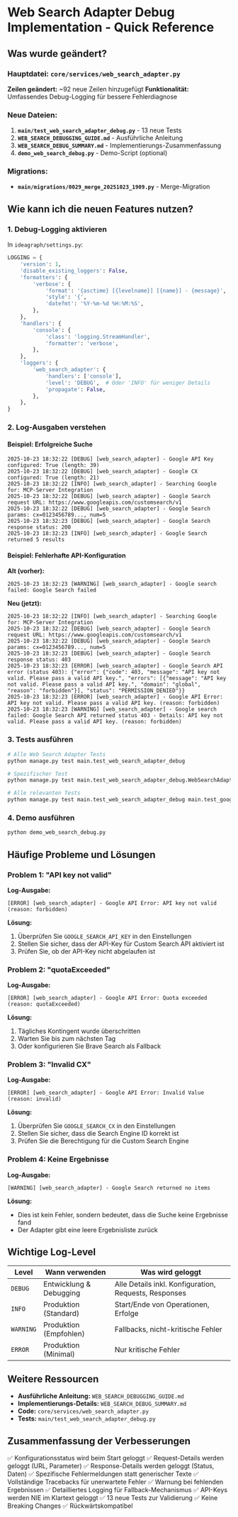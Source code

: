 # Web Search Adapter Debug Implementation - Quick Reference

## Was wurde geändert?

### Hauptdatei: `core/services/web_search_adapter.py`

**Zeilen geändert:** ~92 neue Zeilen hinzugefügt
**Funktionalität:** Umfassendes Debug-Logging für bessere Fehlerdiagnose

### Neue Dateien:

1. **`main/test_web_search_adapter_debug.py`** - 13 neue Tests
2. **`WEB_SEARCH_DEBUGGING_GUIDE.md`** - Ausführliche Anleitung
3. **`WEB_SEARCH_DEBUG_SUMMARY.md`** - Implementierungs-Zusammenfassung
4. **`demo_web_search_debug.py`** - Demo-Script (optional)

### Migrations:

- **`main/migrations/0029_merge_20251023_1909.py`** - Merge-Migration

## Wie kann ich die neuen Features nutzen?

### 1. Debug-Logging aktivieren

In `ideagraph/settings.py`:

```python
LOGGING = {
    'version': 1,
    'disable_existing_loggers': False,
    'formatters': {
        'verbose': {
            'format': '{asctime} [{levelname}] [{name}] - {message}',
            'style': '{',
            'datefmt': '%Y-%m-%d %H:%M:%S',
        },
    },
    'handlers': {
        'console': {
            'class': 'logging.StreamHandler',
            'formatter': 'verbose',
        },
    },
    'loggers': {
        'web_search_adapter': {
            'handlers': ['console'],
            'level': 'DEBUG',  # Oder 'INFO' für weniger Details
            'propagate': False,
        },
    },
}
```

### 2. Log-Ausgaben verstehen

#### Beispiel: Erfolgreiche Suche

```
2025-10-23 18:32:22 [DEBUG] [web_search_adapter] - Google API Key configured: True (length: 39)
2025-10-23 18:32:22 [DEBUG] [web_search_adapter] - Google CX configured: True (length: 21)
2025-10-23 18:32:22 [INFO] [web_search_adapter] - Searching Google for: MCP-Server Integration
2025-10-23 18:32:22 [DEBUG] [web_search_adapter] - Google Search request URL: https://www.googleapis.com/customsearch/v1
2025-10-23 18:32:22 [DEBUG] [web_search_adapter] - Google Search params: cx=0123456789..., num=5
2025-10-23 18:32:23 [DEBUG] [web_search_adapter] - Google Search response status: 200
2025-10-23 18:32:23 [INFO] [web_search_adapter] - Google Search returned 5 results
```

#### Beispiel: Fehlerhafte API-Konfiguration

**Alt (vorher):**
```
2025-10-23 18:32:23 [WARNING] [web_search_adapter] - Google search failed: Google Search failed
```

**Neu (jetzt):**
```
2025-10-23 18:32:22 [INFO] [web_search_adapter] - Searching Google for: MCP-Server Integration
2025-10-23 18:32:22 [DEBUG] [web_search_adapter] - Google Search request URL: https://www.googleapis.com/customsearch/v1
2025-10-23 18:32:22 [DEBUG] [web_search_adapter] - Google Search params: cx=0123456789..., num=5
2025-10-23 18:32:23 [DEBUG] [web_search_adapter] - Google Search response status: 403
2025-10-23 18:32:23 [ERROR] [web_search_adapter] - Google Search API error (status 403): {"error": {"code": 403, "message": "API key not valid. Please pass a valid API key.", "errors": [{"message": "API key not valid. Please pass a valid API key.", "domain": "global", "reason": "forbidden"}], "status": "PERMISSION_DENIED"}}
2025-10-23 18:32:23 [ERROR] [web_search_adapter] - Google API Error: API key not valid. Please pass a valid API key. (reason: forbidden)
2025-10-23 18:32:23 [WARNING] [web_search_adapter] - Google search failed: Google Search API returned status 403 - Details: API key not valid. Please pass a valid API key. (reason: forbidden)
```

### 3. Tests ausführen

```bash
# Alle Web Search Adapter Tests
python manage.py test main.test_web_search_adapter_debug

# Spezifischer Test
python manage.py test main.test_web_search_adapter_debug.WebSearchAdapterDebugTest.test_search_google_logs_http_error_details

# Alle relevanten Tests
python manage.py test main.test_web_search_adapter_debug main.test_google_pse_settings main.test_support_analysis
```

### 4. Demo ausführen

```bash
python demo_web_search_debug.py
```

## Häufige Probleme und Lösungen

### Problem 1: "API key not valid"

**Log-Ausgabe:**
```
[ERROR] [web_search_adapter] - Google API Error: API key not valid (reason: forbidden)
```

**Lösung:**
1. Überprüfen Sie `GOOGLE_SEARCH_API_KEY` in den Einstellungen
2. Stellen Sie sicher, dass der API-Key für Custom Search API aktiviert ist
3. Prüfen Sie, ob der API-Key nicht abgelaufen ist

### Problem 2: "quotaExceeded"

**Log-Ausgabe:**
```
[ERROR] [web_search_adapter] - Google API Error: Quota exceeded (reason: quotaExceeded)
```

**Lösung:**
1. Tägliches Kontingent wurde überschritten
2. Warten Sie bis zum nächsten Tag
3. Oder konfigurieren Sie Brave Search als Fallback

### Problem 3: "Invalid CX"

**Log-Ausgabe:**
```
[ERROR] [web_search_adapter] - Google API Error: Invalid Value (reason: invalid)
```

**Lösung:**
1. Überprüfen Sie `GOOGLE_SEARCH_CX` in den Einstellungen
2. Stellen Sie sicher, dass die Search Engine ID korrekt ist
3. Prüfen Sie die Berechtigung für die Custom Search Engine

### Problem 4: Keine Ergebnisse

**Log-Ausgabe:**
```
[WARNING] [web_search_adapter] - Google Search returned no items
```

**Lösung:**
- Dies ist kein Fehler, sondern bedeutet, dass die Suche keine Ergebnisse fand
- Der Adapter gibt eine leere Ergebnisliste zurück

## Wichtige Log-Level

| Level | Wann verwenden | Was wird geloggt |
|-------|----------------|------------------|
| `DEBUG` | Entwicklung & Debugging | Alle Details inkl. Konfiguration, Requests, Responses |
| `INFO` | Produktion (Standard) | Start/Ende von Operationen, Erfolge |
| `WARNING` | Produktion (Empfohlen) | Fallbacks, nicht-kritische Fehler |
| `ERROR` | Produktion (Minimal) | Nur kritische Fehler |

## Weitere Ressourcen

- **Ausführliche Anleitung:** `WEB_SEARCH_DEBUGGING_GUIDE.md`
- **Implementierungs-Details:** `WEB_SEARCH_DEBUG_SUMMARY.md`
- **Code:** `core/services/web_search_adapter.py`
- **Tests:** `main/test_web_search_adapter_debug.py`

## Zusammenfassung der Verbesserungen

✅ Konfigurationsstatus wird beim Start geloggt
✅ Request-Details werden geloggt (URL, Parameter)
✅ Response-Details werden geloggt (Status, Daten)
✅ Spezifische Fehlermeldungen statt generischer Texte
✅ Vollständige Tracebacks für unerwartete Fehler
✅ Warnung bei fehlenden Ergebnissen
✅ Detailliertes Logging für Fallback-Mechanismus
✅ API-Keys werden NIE im Klartext geloggt
✅ 13 neue Tests zur Validierung
✅ Keine Breaking Changes
✅ Rückwärtskompatibel
